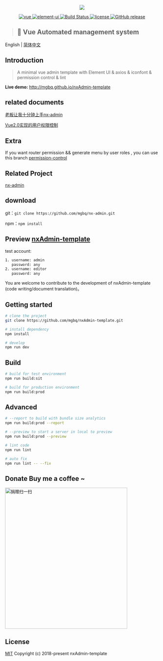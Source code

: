 <p align="center">
  <img  src="https://github.com/mgbq/nx-admin/blob/master/src/assets/img/home/logo.png">
</p>

<p align="center">
  <a href="https://github.com/vuejs/vue">
    <img src="https://img.shields.io/badge/vue-2.5.10-brightgreen.svg" alt="vue">
  </a>
  <a href="https://github.com/ElemeFE/element">
    <img src="https://img.shields.io/badge/element--ui-2.3.2-brightgreen.svg" alt="element-ui">
  </a>
   <a href="https://travis-ci.org/mgbq/nx-admin" rel="nofollow">
    <img src="https://travis-ci.org/mgbq/nx-admin.svg?branch=master" alt="Build Status">
  </a>
    <a href="https://github.com/mgbq/nx-admin/blob/master/LICENSE">
    <img src="https://img.shields.io/github/license/mgbq/nx-admin.svg" alt="license">
  </a>
  <a href="https://github.com/mgbq/nx-admin/releases">
    <img src="https://img.shields.io/badge/release-1.2-blue.svg" alt="GitHub release">
  </a>
  
  > ## :gem: Vue Automated management system
</p>

English | [简体中文](./README.md)

## Introduction

> A minimal vue admin template with Element UI & axios & iconfont & permission control & lint

**Live demo:** http://mgbq.github.io/nxAdmin-template


 ## related documents
[老板让我十分钟上手nx-admin](https://juejin.im/post/5b43226c51882519ad616c2a)

[Vue2.0实现的用户权限控制](http://blog.csdn.net/qq_32340877/article/details/79416344)


## Extra
If you want router permission && generate menu by user roles , you can use this branch [permission-control](https://github.com/mgbq/nx-admin/releases/tag/v1.0.0)

## Related Project
 [nx-admin](https://github.com/mgbq/nx-admin)


## download

git：`git clone https://github.com/mgbq/nx-admin.git`

npm：`npm install`


## Preview [nxAdmin-template](https://mgbq.github.io/nxAdmin-template/#/login)

test account:

``` bash
1. username: admin
   password: any
2. username: editor
   password: any
```




You are welcome to contribute to the development of nxAdmin-template (code writing/document translation)。


## Getting started

```bash
# clone the project
git clone https://github.com/mgbq/nxAdmin-template.git

# install dependency
npm install

# develop
npm run dev
```


## Build
```bash
# build for test environment
npm run build:sit

# build for production environment
npm run build:prod
```

## Advanced
```bash
# --report to build with bundle size analytics
npm run build:prod --report

# --preview to start a server in local to preview
npm run build:prod --preview

# lint code
npm run lint

# auto fix
npm run lint -- --fix
```
## Donate Buy me a coffee ~
<img src="./github/二维码.jpg" width="400px" height="460px" alt="捐赠扫一扫">

## License

[MIT](https://github.com/mgbq/nxAdmin-template/blob/master/LICENSE)
Copyright (c) 2018-present nxAdmin-template

